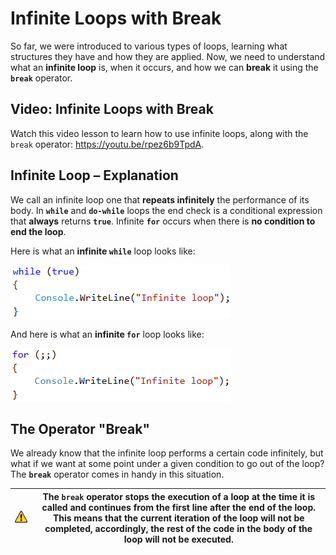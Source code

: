 # Infinite Loops with Break

So far, we were introduced to various types of loops, learning what structures they have and how they are applied. Now, we need to understand what an **infinite loop** is, when it occurs, and how we can **break** it using the **`break`** operator.

## Video: Infinite Loops with Break

Watch this video lesson to learn how to use infinite loops, along with the `break` operator: https://youtu.be/rpez6b9TpdA.

## Infinite Loop – Explanation

We call an infinite loop one that **repeats infinitely** the performance of its body. In **`while`** and **`do-while`** loops the end check is a conditional expression that **always** returns **`true`**. Infinite **`for`** occurs when there is **no condition to end the loop**.

Here is what an **infinite `while`** loop looks like:

![](../../../assets/chapter-7-images/00.Infinite-while-loop-01.png)

And here is what an **infinite `for`** loop looks like:

![](../../../assets/chapter-7-images/00.Infinite-for-loop-01.png)

## The Operator "Break"

We already know that the infinite loop performs a certain code infinitely, but what if we want at some point under a given condition to go out of the loop? The **`break`** operator comes in handy in this situation.

| ![](../../../assets/alert-icon.png) | The `break` operator stops the execution of a loop at the time it is called and continues from the first line after the end of the loop. This means that the current iteration of the loop will not be completed, accordingly, the rest of the code in the body of the loop will not be executed. |
| ----------------------------------- | ------------------------------------------------------------------------------------------------------------------------------------------------------------------------------------------------------------------------------------------------------------------------------------------------- |
